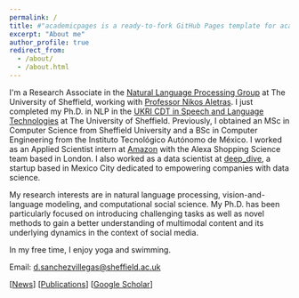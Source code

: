 ```yaml
---
permalink: /
title: #"academicpages is a ready-to-fork GitHub Pages template for academic personal websites"
excerpt: "About me"
author_profile: true
redirect_from: 
  - /about/
  - /about.html
---
```


I'm a Research Associate in the [Natural Language Processing Group](https://www.sheffield.ac.uk/dcs/research/groups/natural-language-processing) at The University of Sheffield, working with [Professor Nikos Aletras](http://nikosaletras.com/). I just completed my Ph.D. in NLP in the [UKRI CDT in Speech and Language Technologies](https://slt-cdt.ac.uk) at The University of Sheffield. Previously, I obtained an MSc in Computer Science from Sheffield University and a BSc in Computer Engineering from the Instituto Tecnológico Autónomo de México. I worked as an Applied Scientist intern at [Amazon](https://www.amazon.science/) with the Alexa Shopping Science team based in London. I also worked as a data scientist at [deep_dive](https://dive.ai/), a startup based in Mexico City dedicated to empowering companies with data science.

My research interests are in natural language processing, vision-and-language modeling, and computational social science. My Ph.D. has been particularly focused on introducing challenging tasks as well as novel methods to gain a better understanding of multimodal content and its underlying dynamics in the context of social media.

In my free time, I enjoy yoga and swimming.

Email: d.sanchezvillegas@sheffield.ac.uk

[[News](https://danaesavi.github.io/cv/)] [[Publications](https://danaesavi.github.io/publications/)] [[Google Scholar](https://scholar.google.co.uk/citations?user=jafwsyYAAAAJ&hl=en)]



